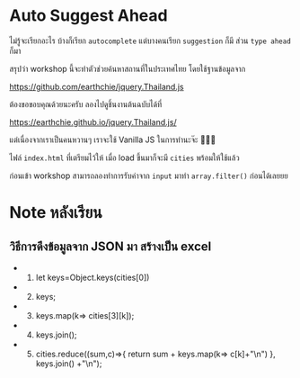 # Auto Suggest Ahead

ไม่รู้จะเรียกอะไร บ้างก็เรียก `autocomplete` แต่บางคนเรียก `suggestion` ก็มี ส่วน `type ahead` ก็มา

สรุปว่า workshop นี้จะทำตัวช่วยค้นหาสถานที่ในประเทศไทย โดยใช้ฐานข้อมูลจาก

https://github.com/earthchie/jquery.Thailand.js

ต้องขอขอบคุณด้วยนะครับ ลองไปดูชิ้นงานต้นฉบับได้ที่

https://earthchie.github.io/jquery.Thailand.js/

แต่เนื่องจากเราเป็นคนหวานๆ เราจะใช้ Vanilla JS ในการทำนะจ๊ะ 💁🏻‍♀️

ไฟล์ `index.html` ที่เตรียมไว้ให้ เมื่อ load ขึ้นมาก็จะมี `cities` พร้อมให้ใช้แล้ว

ก่อนเข้า workshop สามารถลองทำการรับค่าจาก `input` มาทำ `array.filter()` ก่อนได้เลยยย

# Note หลังเรียน 
## วิธีการดึงข้อมูลจาก JSON มา สร้างเป็น excel
 * 1. let keys=Object.keys(cities[0])
 * 2. keys;
 * 3. keys.map(k=> cities[3][k]);
 * 4. keys.join();
 * 5. cities.reduce((sum,c)=>{
	  return sum + keys.map(k=> c[k]+"\n")
   }, keys.join() +"\n");

